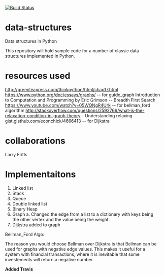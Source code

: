 [![Build Status](https://travis-ci.org/johnshiver/data-structures.png)](https://travis-ci.org/johnshiver/data-structures)

data-structures
===============

Data structures in Python

This repository will hold sample code for a number of classic data structures implemented in Python.

resources used
===============
http://greenteapress.com/thinkpython/html/chap17.html
https://www.python.org/doc/essays/graphs/  -- for guido_graph
Introduction to Computation and Programming by Eric Grimson -- Breadth First Search
https://www.youtube.com/watch?v=05WQNgR4Urk  -- for bellman_ford algorithm
http://stackoverflow.com/questions/2592769/what-is-the-relaxation-condition-in-graph-theory - Understanding relaxing
gist.gisthub.com/econchick/4666413 -- for Dijkstra

collaborations
===============
Larry Fritts

Implementaitons
===============
1. Linked list
2. Stack
3. Queue
4. Double linked list
5. Binary Heap
6. Graph
    a. Changed the edge from a list to a dictionary with keys being the other
    vertex and the value being the weight.
7. Dijkstra added to graph

Bellman_Ford Algo:

The reason you would choose Bellman over Dijkstra is that Bellman can be used
for graphs with negative edge values. This makes it useful for a system with
financial transactions, where it is inevitable that some investements will
return a negative number.

**Added Travis**